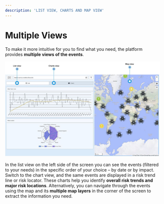 ```yaml
---
description: 'LIST VIEW, CHARTS AND MAP VIEW'
---
```


# Multiple Views

To make it more intuitive for you to find what you need, the platform provides **multiple views of the events**.

![](../.gitbook/assets/global-events-multiple-views%20%282%29.JPG)

In the list view on the left side of the screen you can see the events \(filtered to your needs\) in the specific order of your choice – by date or by impact. Switch to the chart view, and the same events are displayed in a risk trend line or risk locator. These charts help you identify **overall risk trends and major risk locations**. Alternatively, you can navigate through the events using the map and its **multiple map layers** in the corner of the screen to extract the information you need.

